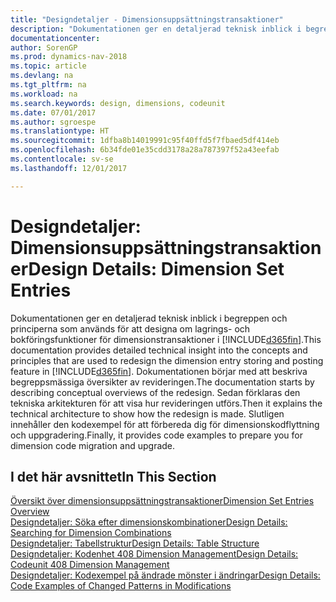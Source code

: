 ```yaml
---
title: "Designdetaljer - Dimensionsuppsättningstransaktioner"
description: "Dokumentationen ger en detaljerad teknisk inblick i begreppen och principerna som används för att designa om lagrings- och bokföringsfunktioner för dimensionstransaktioner."
documentationcenter: 
author: SorenGP
ms.prod: dynamics-nav-2018
ms.topic: article
ms.devlang: na
ms.tgt_pltfrm: na
ms.workload: na
ms.search.keywords: design, dimensions, codeunit
ms.date: 07/01/2017
ms.author: sgroespe
ms.translationtype: HT
ms.sourcegitcommit: 1dfba8b14019991c95f40ffd5f7fbaed5df414eb
ms.openlocfilehash: 6b34fde01e35cdd3178a28a787397f52a43eefab
ms.contentlocale: sv-se
ms.lasthandoff: 12/01/2017

---
```

# <a name="design-details-dimension-set-entries"></a><span data-ttu-id="547e9-103">Designdetaljer: Dimensionsuppsättningstransaktioner</span><span class="sxs-lookup"><span data-stu-id="547e9-103">Design Details: Dimension Set Entries</span></span>
<span data-ttu-id="547e9-104">Dokumentationen ger en detaljerad teknisk inblick i begreppen och principerna som används för att designa om lagrings- och bokföringsfunktioner för dimensionstransaktioner i [!INCLUDE[d365fin](includes/d365fin_md.md)].</span><span class="sxs-lookup"><span data-stu-id="547e9-104">This documentation provides detailed technical insight into the concepts and principles that are used to redesign the dimension entry storing and posting feature in [!INCLUDE[d365fin](includes/d365fin_md.md)].</span></span> <span data-ttu-id="547e9-105">Dokumentationen börjar med att beskriva begreppsmässiga översikter av revideringen.</span><span class="sxs-lookup"><span data-stu-id="547e9-105">The documentation starts by describing conceptual overviews of the redesign.</span></span> <span data-ttu-id="547e9-106">Sedan förklaras den tekniska arkitekturen för att visa hur revideringen utförs.</span><span class="sxs-lookup"><span data-stu-id="547e9-106">Then it explains the technical architecture to show how the redesign is made.</span></span> <span data-ttu-id="547e9-107">Slutligen innehåller den kodexempel för att förbereda dig för dimensionskodflyttning och uppgradering.</span><span class="sxs-lookup"><span data-stu-id="547e9-107">Finally, it provides code examples to prepare you for dimension code migration and upgrade.</span></span>  

## <a name="in-this-section"></a><span data-ttu-id="547e9-108">I det här avsnittet</span><span class="sxs-lookup"><span data-stu-id="547e9-108">In This Section</span></span>  
[<span data-ttu-id="547e9-109">Översikt över dimensionsuppsättningstransaktioner</span><span class="sxs-lookup"><span data-stu-id="547e9-109">Dimension Set Entries Overview</span></span>](design-details-dimension-set-entries-overview.md)  
[<span data-ttu-id="547e9-110">Designdetaljer: Söka efter dimensionskombinationer</span><span class="sxs-lookup"><span data-stu-id="547e9-110">Design Details: Searching for Dimension Combinations</span></span>](design-details-searching-for-dimension-combinations.md)  
[<span data-ttu-id="547e9-111">Designdetaljer: Tabellstruktur</span><span class="sxs-lookup"><span data-stu-id="547e9-111">Design Details: Table Structure</span></span>](design-details-table-structure.md)  
[<span data-ttu-id="547e9-112">Designdetaljer: Kodenhet 408 Dimension Management</span><span class="sxs-lookup"><span data-stu-id="547e9-112">Design Details: Codeunit 408 Dimension Management</span></span>](design-details-codeunit-408-dimension-management.md)  
[<span data-ttu-id="547e9-113">Designdetaljer: Kodexempel på ändrade mönster i ändringar</span><span class="sxs-lookup"><span data-stu-id="547e9-113">Design Details: Code Examples of Changed Patterns in Modifications</span></span>](design-details-code-examples-of-changed-patterns-in-modifications.md)

